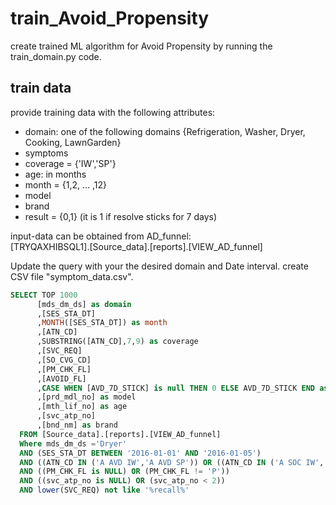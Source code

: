 # train_Avoid_Propensity
create trained ML algorithm for Avoid Propensity by running the train_domain.py code.
## train data
provide training data with the following attributes:
* domain: one of the following domains {Refrigeration, Washer, Dryer, Cooking, LawnGarden}
* symptoms
* coverage = {'IW','SP'}
* age: in months
* month = {1,2, ... ,12}
* model
* brand
* result = {0,1} (it is 1 if resolve sticks for 7 days)

input-data can be obtained from AD_funnel:   
[TRYQAXHIBSQL1].[Source_data].[reports].[VIEW_AD_funnel]  

Update the query with your the desired domain and Date interval. 
create CSV file "symptom_data.csv".


```sql
SELECT TOP 1000
      [mds_dm_ds] as domain
      ,[SES_STA_DT]
      ,MONTH([SES_STA_DT]) as month
      ,[ATN_CD]
      ,SUBSTRING([ATN_CD],7,9) as coverage
      ,[SVC_REQ]
      ,[SO_CVG_CD]
      ,[PM_CHK_FL]
      ,[AVOID_FL]
      ,CASE WHEN [AVD_7D_STICK] is null THEN 0 ELSE AVD_7D_STICK END as result
      ,[prd_mdl_no] as model
      ,[mth_lif_no] as age
      ,[svc_atp_no]
      ,[bnd_nm] as brand
  FROM [Source_data].[reports].[VIEW_AD_funnel]
  Where mds_dm_ds ='Dryer'
  AND (SES_STA_DT BETWEEN '2016-01-01' AND '2016-01-05')
  AND ((ATN_CD IN ('A AVD IW','A AVD SP')) OR ((ATN_CD IN ('A SOC IW','A SOC SP')) AND (SO_CVG_CD IN ('SP','IW'))))
  AND ((PM_CHK_FL is NULL) OR (PM_CHK_FL != 'P'))
  AND ((svc_atp_no is NULL) OR (svc_atp_no < 2))
  AND lower(SVC_REQ) not like '%recall%'
```


